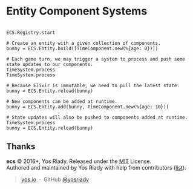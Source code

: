 # Entity Component Systems

```

ECS.Registry.start

# Create an entity with a given collection of components.
bunny = ECS.Entity.build([TimeComponent.new(%{age: 0})])

# Each game turn, we may trigger a system to process and push some state updates to our components.
TimeSystem.process
TimeSystem.process

# Because Elixir is immutable, we need to pull the latest state.
bunny = ECS.Entity.reload(bunny)

# New components can be added at runtime.
bunny = ECS.Entity.add(bunny, TimeComponent.new(%{age: 10}))

# State updates will also be pushed to components added at runtime.
TimeSystem.process
bunny = ECS.Entity.reload(bunny)

```

## Thanks

**ecs** © 2016+, Yos Riady. Released under the [MIT] License.<br>
Authored and maintained by Yos Riady with help from contributors ([list][contributors]).

> [yos.io](http://yos.io) &nbsp;&middot;&nbsp;
> GitHub [@yosriady](https://github.com/yosriady)

[MIT]: http://mit-license.org/
[contributors]: http://github.com/yosriady/ecs/contributors

